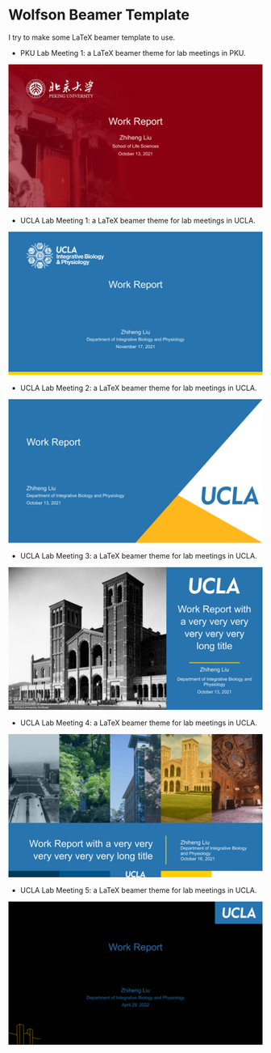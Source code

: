 # Wolfson Beamer Template #

I try to make some LaTeX beamer template to use.

* PKU Lab Meeting 1: a LaTeX beamer theme for lab meetings in PKU.

![PKU Lab Meeting 1](./theme/PKU_Lab_Meeting_1/PKU_Lab_Meeting_1.png)

* UCLA Lab Meeting 1: a LaTeX beamer theme for lab meetings in UCLA.

![UCLA Lab Meeting 1](./theme/UCLA_Lab_Meeting_1/UCLA_Lab_Meeting_1.png)

* UCLA Lab Meeting 2: a LaTeX beamer theme for lab meetings in UCLA.

![UCLA Lab Meeting 2](./theme/UCLA_Lab_Meeting_2/UCLA_Lab_Meeting_2.png)

* UCLA Lab Meeting 3: a LaTeX beamer theme for lab meetings in UCLA.

![UCLA Lab Meeting 3](./theme/UCLA_Lab_Meeting_3/UCLA_Lab_Meeting_3.png)

* UCLA Lab Meeting 4: a LaTeX beamer theme for lab meetings in UCLA.

![UCLA Lab Meeting 4](./theme/UCLA_Lab_Meeting_4/UCLA_Lab_Meeting_4.png)

* UCLA Lab Meeting 5: a LaTeX beamer theme for lab meetings in UCLA.

![UCLA Lab Meeting 5](./theme/UCLA_Lab_Meeting_5/UCLA_Lab_Meeting_5.png)
